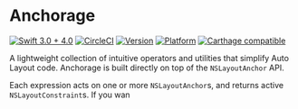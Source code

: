 # Anchorage

[![Swift 3.0 + 4.0](https://img.shields.io/badge/Swift-3.0%20+%204.0-orange.svg?style=flat)](https://swift.org)
[![CircleCI](https://img.shields.io/circleci/project/github/Raizlabs/Anchorage/master.svg)](https://circleci.com/gh/Raizlabs/Anchorage)
[![Version](https://img.shields.io/cocoapods/v/Anchorage.svg?style=flat)](https://cocoadocs.org/docsets/Anchorage)
[![Platform](https://img.shields.io/cocoapods/p/Anchorage.svg?style=flat)](http://cocoapods.org/pods/Anchorage)
[![Carthage compatible](https://img.shields.io/badge/Carthage-compatible-4BC51D.svg?style=flat)](https://github.com/Carthage/Carthage)

A lightweight collection of intuitive operators and utilities that simplify Auto Layout code. Anchorage is built directly on top of the `NSLayoutAnchor` API.

Each expression acts on one or more `NSLayoutAnchor`s, and returns active `NSLayoutConstraint`s. If you wan